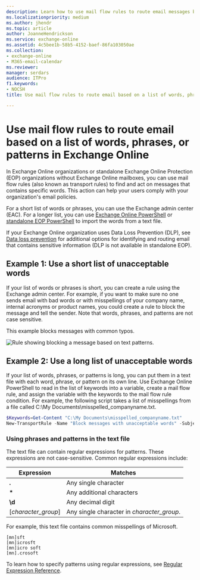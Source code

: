 ```yaml
---
description: Learn how to use mail flow rules to route email messages based on their contents in Exchange Online.
ms.localizationpriority: medium
ms.author: jhendr
ms.topic: article
author: JoanneHendrickson
ms.service: exchange-online
ms.assetid: 4c5bee1b-58b5-4152-baef-86fa103050ae
ms.collection: 
- exchange-online
- M365-email-calendar
ms.reviewer: 
manager: serdars
audience: ITPro
f1.keywords:
- NOCSH
title: Use mail flow rules to route email based on a list of words, phrases, or patterns in Exchange Online

---
```


# Use mail flow rules to route email based on a list of words, phrases, or patterns in Exchange Online

In Exchange Online organizations or standalone Exchange Online Protection (EOP) organizations without Exchange Online mailboxes, you can use mail flow rules (also known as transport rules) to find and act on messages that contains specific words. This action can help your users comply with your organization's email policies.

For a short list of words or phrases, you can use the Exchange admin center (EAC). For a longer list, you can use [Exchange Online PowerShell](/powershell/exchange/connect-to-exchange-online-powershell) or [standalone EOP PowerShell](/powershell/exchange/connect-to-exchange-online-protection-powershell) to import the words from a text file.

If your Exchange Online organization uses Data Loss Prevention (DLP), see [Data loss prevention](../../security-and-compliance/data-loss-prevention/data-loss-prevention.md) for additional options for identifying and routing email that contains sensitive information (DLP is not available in standalone EOP).

## Example 1: Use a short list of unacceptable words

If your list of words or phrases is short, you can create a rule using the Exchange admin center. For example, if you want to make sure no one sends email with bad words or with misspellings of your company name, internal acronyms or product names, you could create a rule to block the message and tell the sender. Note that words, phrases, and patterns are not case sensitive.

This example blocks messages with common typos.

![Rule showing blocking a message based on text patterns.](../../media/a8489cbb-be59-4890-ae30-1431703eeb88.png)

## Example 2: Use a long list of unacceptable words

If your list of words, phrases, or patterns is long, you can put them in a text file with each word, phrase, or pattern on its own line. Use Exchange Online PowerShell to read in the list of keywords into a variable, create a mail flow rule, and assign the variable with the keywords to the mail flow rule condition. For example, the following script takes a list of misspellings from a file called C:\My Documents\misspelled_companyname.txt.

```PowerShell
$Keywords=Get-Content "C:\My Documents\misspelled_companyname.txt"
New-TransportRule -Name "Block messages with unacceptable words" -SubjectOrBodyContainsWords $Keywords -SentToScope "NotInOrganization" -RejectMessageReasonText "Do not use internal acronyms, product names, or misspellings in external communications."
```

### Using phrases and patterns in the text file

The text file can contain regular expressions for patterns. These expressions are not case-sensitive. Common regular expressions include:

|Expression|Matches|
|---|---|
|**.**|Any single character|
|**\***|Any additional characters|
|**\d**|Any decimal digit|
|[*character_group*]|Any single character in *character_group*.|

For example, this text file contains common misspellings of Microsoft.

```text
[mn]sft
[mn]icrosft
[mn]icro soft
[mn].crosoft
```

To learn how to specify patterns using regular expressions, see [Regular Expression Reference](/dotnet/standard/base-types/regular-expression-language-quick-reference).
